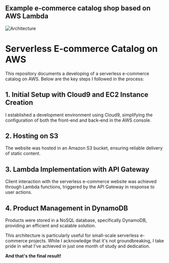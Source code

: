 ## Example e-commerce catalog shop based on AWS Lambda

![Architecture](https://github.com/epsagon/serverless-catalog-shop/blob/master/architecture.png)

# Serverless E-commerce Catalog on AWS

This repository documents a developing of a serverless e-commerce catalog on AWS. Below are the key steps I followed in the process:

## 1. Initial Setup with Cloud9 and EC2 Instance Creation

I established a development environment using Cloud9, simplifying the configuration of both the front-end and back-end in the AWS console.

## 2. Hosting on S3

The website was hosted in an Amazon S3 bucket, ensuring reliable delivery of static content.

## 3. Lambda Implementation with API Gateway

Client interaction with the serverless e-commerce website was achieved through Lambda functions, triggered by the API Gateway in response to user actions.

## 4. Product Management in DynamoDB

Products were stored in a NoSQL database, specifically DynamoDB, providing an efficient and scalable solution.

This architecture is particularly useful for small-scale serverless e-commerce projects. While I acknowledge that it's not groundbreaking, I take pride in what I've achieved in just one month of study and dedication.

**And that's the final result!**
